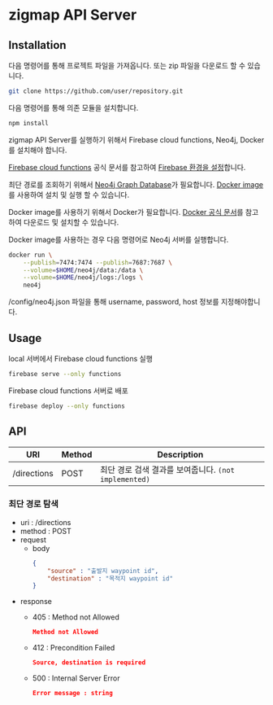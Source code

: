 # zigmap API Server

## Installation

다음 명령어를 통해 프로젝트 파일을 가져옵니다. 또는 zip 파일을 다운로드 할 수 있습니다. 

```bash
git clone https://github.com/user/repository.git
```

다음 명령어를 통해 의존 모듈을 설치합니다. 

```bash
npm install
```

zigmap API Server를 실행하기 위해서 Firebase cloud functions, Neo4j, Docker를 설치해야 합니다. 

[Firebase cloud functions](https://firebase.google.com/docs/functions/) 공식 문서를 참고하여 [Firebase 환경을 설정](https://firebase.google.com/docs/admin/setup?authuser=0)합니다. 

최단 경로를 조회하기 위해서 [Neo4j Graph Database](https://neo4j.com/)가 필요합니다. 
[Docker image](https://neo4j.com/developer/docker/)를 사용하여 설치 및 실행 할 수 있습니다. 

Docker image를 사용하기 위해서 Docker가 필요합니다. [Docker 공식 문서](https://www.docker.com/)를 참고하여 다운로드 및 설치할 수 있습니다. 

Docker image를 사용하는 경우 다음 명령어로 Neo4j 서버를 실행합니다. 

```bash
docker run \
    --publish=7474:7474 --publish=7687:7687 \
    --volume=$HOME/neo4j/data:/data \
    --volume=$HOME/neo4j/logs:/logs \
    neo4j
```

/config/neo4j.json 파일을 통해 username, password, host 정보를 지정해야합니다. 

## Usage

local 서버에서 Firebase cloud functions 실행

```bash
firebase serve --only functions
```

Firebase cloud functions 서버로 배포

```bash
firebase deploy --only functions
```

## API 

URI | Method | Description
--- | ------ | -----------
/directions | POST | 최단 경로 검색 결과를 보여줍니다. `(not implemented)`

### 최단 경로 탐색
- uri : /directions
- method : POST
- request
    - body
        ```json
        {
            "source" : "출발지 waypoint id",
            "destination" : "목적지 waypoint id"
        }
        ```
- response
    - 405 : Method not Allowed
        ```json
        Method not Allowed
        ```

    - 412 : Precondition Failed
        ```json
        Source, destination is required
        ```

    - 500 : Internal Server Error
        ```json
        Error message : string
        ```
